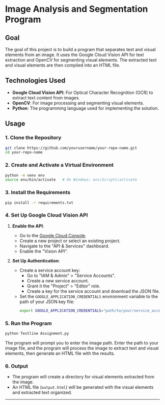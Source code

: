 # Image Analysis and Segmentation Program

## Goal

The goal of this project is to build a program that separates text and visual elements from an image. It uses the Google Cloud Vision API for text extraction and OpenCV for segmenting visual elements. The extracted text and visual elements are then compiled into an HTML file.

## Technologies Used

- **Google Cloud Vision API**: For Optical Character Recognition (OCR) to extract text content from images.
- **OpenCV**: For image processing and segmenting visual elements.
- **Python**: The programming language used for implementing the solution.

## Usage

### 1. Clone the Repository

```sh
git clone https://github.com/yourusername/your-repo-name.git
cd your-repo-name
```

### 2. Create and Activate a Virtual Environment

```sh
python -m venv env
source env/bin/activate   # On Windows: env\Scripts\activate
```

### 3. Install the Requirements

```sh
pip install -r requirements.txt
```

### 4. Set Up Google Cloud Vision API

1. **Enable the API**:
   - Go to the [Google Cloud Console](https://console.cloud.google.com/).
   - Create a new project or select an existing project.
   - Navigate to the "API & Services" dashboard.
   - Enable the "Vision API".

2. **Set Up Authentication**:
   - Create a service account key:
     - Go to "IAM & Admin" > "Service Accounts".
     - Create a new service account.
     - Grant it the "Project" > "Editor" role.
     - Create a key for the service account and download the JSON file.
   - Set the `GOOGLE_APPLICATION_CREDENTIALS` environment variable to the path of your JSON key file:
     ```sh
     export GOOGLE_APPLICATION_CREDENTIALS="path/to/your/service_account_key.json"
     ```

### 5. Run the Program

```sh
python Testline Assignment.py
```

The program will prompt you to enter the image path. Enter the path to your image file, and the program will process the image to extract text and visual elements, then generate an HTML file with the results.

### 6. Output

- The program will create a directory for visual elements extracted from the image.
- An HTML file (`output.html`) will be generated with the visual elements and extracted text organized.

---
